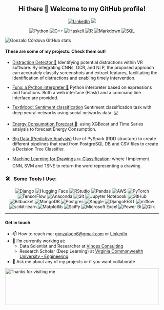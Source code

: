 
<p align="center">
 <h2 align="center">Hi there 👋 Welcome to my GitHub profile!</h2>
</p>
<p align="center">
 <a href="https://www.linkedin.com/in/gonzalo-cordova-pou"><img src="https://img.shields.io/badge/LinkedIn-blue?style=for-the-badge&logo=linkedin&logoColor=white" alt="LinkedIn"></a>
 <a href="mailto:gonzalocp6@gmail.com"><img src="https://img.shields.io/badge/Gmail-D14836?style=for-the-badge&logo=gmail&logoColor=white"></a>
</p>
</p>
<p align="center">
    <img alt="Python" src="https://img.shields.io/badge/python-%23E34F26.svg?style=for-the-badge&logo=python&logoColor=white" />
    <img alt="C++" src="https://img.shields.io/badge/c++-%2300599C.svg?style=for-the-badge&logo=c%2B%2B&logoColor=white" />
    <img alt="Haskell" src="https://img.shields.io/badge/haskell-%23323330.svg?style=for-the-badge&logo=haskell&logoColor=%23F7DF1E" />
    <img alt="R" src="https://img.shields.io/badge/R-%23007ACC.svg?style=for-the-badge&logo=r&logoColor=white" />
    <img alt="Markdown" src="https://img.shields.io/badge/markdown-%23000000.svg?style=for-the-badge&logo=markdown&logoColor=white" />
    <img alt="SQL" src="https://img.shields.io/badge/-SQL-E10098?style=for-the-badge&logo=sql&logoColor=white" />
</p>

![Gonzalo Córdova GitHub stats](https://github-readme-stats.vercel.app/api?username=gonzalo-cordova-pou&theme=vue-dark&count_private=true)

#### These are some of my projects. Check them out!

- [Distraction Detector :mag_right:](https://github.com/gonzalo-cordova-pou/MLADHD) Identifying potential distractions within VR software. By integrating CNNs, OCR, and NLP, the proposed approach can accurately classify screenshots and extract features, facilitating the identification of distractions and enabling timely intervention.

- [Funx: a Python interpreter :snake:](https://github.com/gonzalo-cordova-pou/interpreter) Python interpreter based on expressions and functions. Both a web interface (Flask) and a command line interface are provided.

- [TextMood: Sentiment classification](https://github.com/gonzalo-cordova-pou/TextMood) Sentiment classification task with deep neural networks using social networks data. :computer:

- [Energy Consumption Forecast 🔋](https://github.com/gonzalo-cordova-pou/EnergyConsumptionForecast): using XGBoost and Time Series analysis to forecast Energy Consumption.

- [Big Data (Predictive Analysis)](https://github.com/gonzalo-cordova-pou/BDA_bigdata_project) Use of PySpark (RDD structure) to create different pipelines that read from PostgreSQL DB and CSV files to create a Decision Tree Classifier.

- [Machine Learning for Drawings :pencil2: Classification](https://github.com/gonzalo-cordova-pou/drawing2label): where I implement CNN, SVM and TSNE to return the word representing a drawing.


### 🛠 &nbsp; Some Tools I Use:

<p align="center">
 <img alt="Django" src="https://img.shields.io/badge/django-%23092E20.svg?style=for-the-badge&logo=django&logoColor=white"/>
 <img alt="Hugging Face" src="https://img.shields.io/badge/HuggingFace-F2C811.svg?style=for-the-badge"/>
 <img alt="RStudio" src="https://img.shields.io/badge/RStudio-4285F4?style=for-the-badge&logo=rstudio&logoColor=white"/>
 <img alt="Pandas" src="https://img.shields.io/badge/pandas-%23150458.svg?style=for-the-badge&logo=pandas&logoColor=white"/>
 <img alt="AWS" src="https://img.shields.io/badge/AWS-%23FF9900.svg?style=for-the-badge&logo=amazon-aws&logoColor=white"/>
 <img alt="PyTorch" src="https://img.shields.io/badge/PyTorch-%23EE4C2C.svg?style=for-the-badge&logo=PyTorch&logoColor=white"/>
 <img alt="TensorFlow" src="https://img.shields.io/badge/TensorFlow-%23FF6F00.svg?style=for-the-badge&logo=TensorFlow&logoColor=white"/>
 <img alt="Anaconda" src="https://img.shields.io/badge/Anaconda-%2344A833.svg?style=for-the-badge&logo=anaconda&logoColor=white"/>
 <img alt="Git" src="https://img.shields.io/badge/git-%23F05033.svg?style=for-the-badge&logo=git&logoColor=white"/>
 <img alt="Jupyter Notebook" src="https://img.shields.io/badge/jupyter-%23FA0F00.svg?style=for-the-badge&logo=jupyter&logoColor=white"/>
 <img alt="GitHub" src="https://img.shields.io/badge/github-%23121011.svg?style=for-the-badge&logo=github&logoColor=white"/>
 <img alt="Bitbucket" src="https://img.shields.io/badge/bitbucket-%230047B3.svg?style=for-the-badge&logo=bitbucket&logoColor=white"/>
 <img alt="MongoDB" src="https://img.shields.io/badge/MongoDB-%234ea94b.svg?style=for-the-badge&logo=mongodb&logoColor=white"/>
 <img alt="Postgres" src="https://img.shields.io/badge/postgres-%23316192.svg?style=for-the-badge&logo=postgresql&logoColor=white"/>
 <img alt="Kaggle" src="https://img.shields.io/badge/Kaggle-035a7d?style=for-the-badge&logo=kaggle&logoColor=white"/>
 <img alt="DjangoREST" src="https://img.shields.io/badge/DJANGO-REST-ff1709?style=for-the-badge&logo=django&logoColor=white&color=ff1709&labelColor=gray"/>
 <img alt="mlflow" src="https://img.shields.io/badge/mlflow-%23d9ead3.svg?style=for-the-badge&logo=numpy&logoColor=blue"/>
 <img alt="scikit-learn" src="https://img.shields.io/badge/scikit--learn-%23F7931E.svg?style=for-the-badge&logo=scikit-learn&logoColor=white"/>
 <img alt="Matplotlib" src="https://img.shields.io/badge/Matplotlib-%23ffffff.svg?style=for-the-badge&logo=Matplotlib&logoColor=black"/>
 <img alt="SciPy" src="https://img.shields.io/badge/SciPy-%230C55A5.svg?style=for-the-badge&logo=scipy&logoColor=%white"/>
 <img alt="Microsoft Excel" src="https://img.shields.io/badge/Microsoft_Excel-217346?style=for-the-badge&logo=microsoft-excel&logoColor=white"/>
 <img alt="Power Bi" src="https://img.shields.io/badge/power_bi-F2C811?style=for-the-badge&logo=powerbi&logoColor=black"/>
 <img alt="Qlik" src="https://img.shields.io/badge/Qlik-%23107C10.svg?style=for-the-badge&logo=qlik&logoColor=white"/>

---
#### Get in touch
- 📫 How to reach me: gonzalocp6@gmail.com or [LinkedIn](https://www.linkedin.com/in/gonzalo-cordova-pou/)
- 🔭 I’m currently working at:
   - Data Scientist and Researcher at [Vinces Consulting](https://www.vincesconsulting.com/)
   - Research Scholar (Deep Learning) at [Virginia Commonwealth University - Engineering](https://egr.vcu.edu/)
- 💬 Ask me about any of my projects or if you want collaborate
 
 

 <img height="120" alt="Thanks for visiting me" width="100%" src="https://raw.githubusercontent.com/BrunnerLivio/brunnerlivio/master/images/marquee.svg" />
